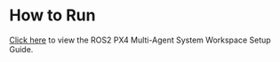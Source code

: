 # How to Run
[Click here](./Setup/run_workspace_guide.md) to view the ROS2 PX4 Multi-Agent System Workspace Setup Guide.
